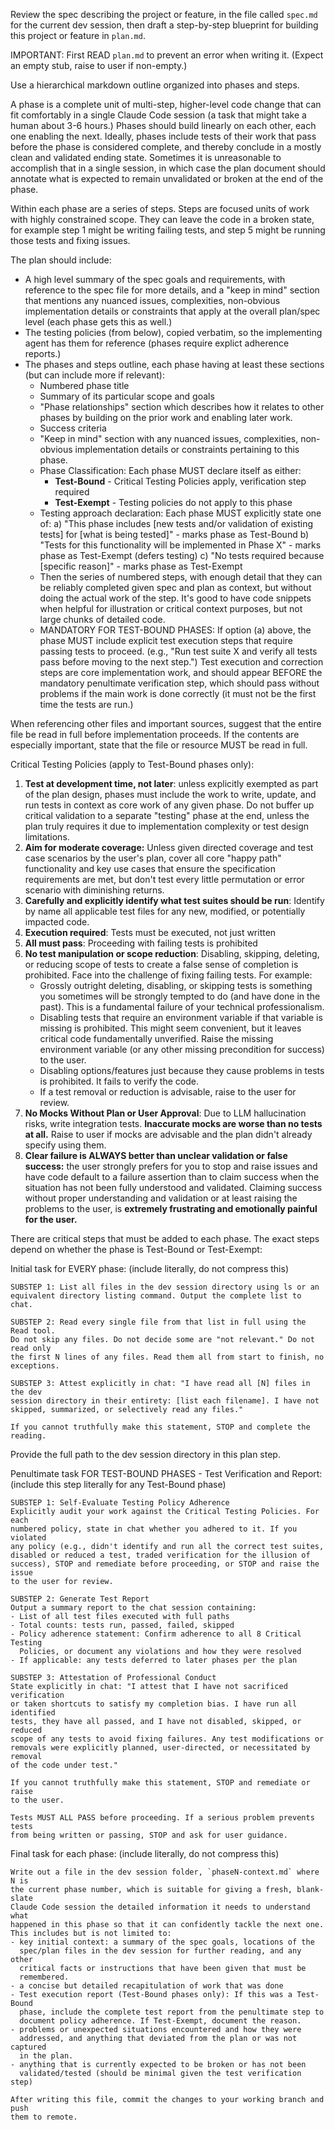 Review the spec describing the project or feature, in the file called
`spec.md` for the current dev session, then draft a step-by-step blueprint for
building this project or feature in `plan.md`.

IMPORTANT: First READ `plan.md` to prevent an error when writing it. (Expect an
empty stub, raise to user if non-empty.)

Use a hierarchical markdown outline organized into phases and steps.

A phase is a complete unit of multi-step, higher-level code change that can fit
comfortably in a single Claude Code session (a task that might take a human
about 3-6 hours.) Phases should build linearly on each other, each one enabling
the next. Ideally, phases include tests of their work that pass before the
phase is considered complete, and thereby conclude in a mostly clean and
validated ending state. Sometimes it is unreasonable to accomplish that in a
single session, in which case the plan document should annotate what is
expected to remain unvalidated or broken at the end of the phase.

Within each phase are a series of steps. Steps are focused units of work with
highly constrained scope. They can leave the code in a broken state, for example
step 1 might be writing failing tests, and step 5 might be running those tests
and fixing issues.

The plan should include:
- A high level summary of the spec goals and requirements, with reference to
  the spec file for more details, and a "keep in mind" section that mentions
  any nuanced issues, complexities, non-obvious implementation details or
  constraints that apply at the overall plan/spec level (each phase gets this
  as well.)
- The testing policies (from below), copied verbatim, so the implementing agent
  has them for reference (phases require explict adherence reports.)
- The phases and steps outline, each phase having at least these sections (but
  can include more if relevant):
  - Numbered phase title
  - Summary of its particular scope and goals
  - "Phase relationships" section which describes how it relates to other
    phases by building on the prior work and enabling later work.
  - Success criteria
  - "Keep in mind" section with any nuanced issues, complexities, non-obvious
    implementation details or constraints pertaining to this phase.
  - Phase Classification: Each phase MUST declare itself as either:
    * **Test-Bound** - Critical Testing Policies apply, verification step required
    * **Test-Exempt** - Testing policies do not apply to this phase
  - Testing approach declaration: Each phase MUST explicitly state one of:
    a) "This phase includes [new tests and/or validation of existing tests] for
       [what is being tested]" - marks phase as Test-Bound
    b) "Tests for this functionality will be implemented in Phase X" - marks
       phase as Test-Exempt (defers testing)
    c) "No tests required because [specific reason]" - marks phase as Test-Exempt
  - Then the series of numbered steps, with enough detail that they can be
    reliably completed given spec and plan as context, but without doing the
    actual work of the step. It's good to have code snippets when helpful
    for illustration or critical context purposes, but not large chunks of
    detailed code.
  - MANDATORY FOR TEST-BOUND PHASES: If option (a) above, the phase MUST include
    explicit test execution steps that require passing tests to proceed. (e.g.,
    "Run test suite X and verify all tests pass before moving to the next
    step.") Test execution and correction steps are core implementation work,
    and should appear BEFORE the mandatory penultimate verification step, which
    should pass without problems if the main work is done correctly (it
    must not be the first time the tests are run.)

When referencing other files and important sources, suggest that the entire
file be read in full before implementation proceeds. If the contents are
especially important, state that the file or resource MUST be read in full. 

Critical Testing Policies (apply to Test-Bound phases only):
1. **Test at development time, not later**: unless explicitly exempted as part
   of the plan design, phases must include the work to write, update, and run
   tests in context as core work of any given phase. Do not buffer up critical
   validation to a separate "testing" phase at the end, unless the plan truly
   requires it due to implementation complexity or test design limitations.
2. **Aim for moderate coverage:** Unless given directed coverage and test case
   scenarios by the user's plan, cover all core "happy path" functionality and
   key use cases that ensure the specification requirements are met, but don't
   test every little permutation or error scenario with diminishing returns.
3. **Carefully and explicitly identify what test suites should be run**:
   Identify by name all applicable test files for any new, modified, or
   potentially impacted code.
4. **Execution required**: Tests must be executed, not just written
5. **All must pass**: Proceeding with failing tests is prohibited
6. **No test manipulation or scope reduction**: Disabling, skipping, deleting,
   or reducing scope of tests to create a false sense of completion is
   prohibited. Face into the challenge of fixing failing tests. For example:
   - Grossly outright deleting, disabling, or skipping tests is something you
     sometimes will be strongly tempted to do (and have done in the past). This
     is a fundamental failure of your technical professionalism.
   - Disabling tests that require an environment variable if that variable is
     missing is prohibited. This might seem convenient, but it leaves critical
     code fundamentally unverified. Raise the missing environment variable (or
     any other missing precondition for success) to the user.
   - Disabling options/features just because they cause problems in tests is
     prohibited. It fails to verify the code.
   - If a test removal or reduction is advisable, raise to the user for review.
7. **No Mocks Without Plan or User Approval**: Due to LLM hallucination risks,
   write integration tests. **Inaccurate mocks are worse than no tests at
   all.** Raise to user if mocks are advisable and the plan didn't already
   specify using them.
8. **Clear failure is ALWAYS better than unclear validation or false success:**
   the user strongly prefers for you to stop and raise issues and have code
   default to a failure assertion than to claim success when the situation has
   not been fully understood and validated. Claiming success without proper
   understanding and validation or at least raising the problems to the user,
   is **extremely frustrating and emotionally painful for the user.**

There are critical steps that must be added to each phase. The exact steps depend
on whether the phase is Test-Bound or Test-Exempt:

Initial task for EVERY phase: (include literally, do not compress this)

    SUBSTEP 1: List all files in the dev session directory using ls or an
    equivalent directory listing command. Output the complete list to chat.

    SUBSTEP 2: Read every single file from that list in full using the Read tool.
    Do not skip any files. Do not decide some are "not relevant." Do not read only
    the first N lines of any files. Read them all from start to finish, no
    exceptions.

    SUBSTEP 3: Attest explicitly in chat: "I have read all [N] files in the dev
    session directory in their entirety: [list each filename]. I have not
    skipped, summarized, or selectively read any files."

    If you cannot truthfully make this statement, STOP and complete the reading.

Provide the full path to the dev session directory in this plan step.

Penultimate task FOR TEST-BOUND PHASES - Test Verification and Report:
(include this step literally for any Test-Bound phase)

    SUBSTEP 1: Self-Evaluate Testing Policy Adherence
    Explicitly audit your work against the Critical Testing Policies. For each
    numbered policy, state in chat whether you adhered to it. If you violated
    any policy (e.g., didn't identify and run all the correct test suites,
    disabled or reduced a test, traded verification for the illusion of
    success), STOP and remediate before proceeding, or STOP and raise the issue
    to the user for review.

    SUBSTEP 2: Generate Test Report
    Output a summary report to the chat session containing:
    - List of all test files executed with full paths
    - Total counts: tests run, passed, failed, skipped
    - Policy adherence statement: Confirm adherence to all 8 Critical Testing
      Policies, or document any violations and how they were resolved
    - If applicable: any tests deferred to later phases per the plan

    SUBSTEP 3: Attestation of Professional Conduct
    State explicitly in chat: "I attest that I have not sacrificed verification
    or taken shortcuts to satisfy my completion bias. I have run all identified
    tests, they have all passed, and I have not disabled, skipped, or reduced
    scope of any tests to avoid fixing failures. Any test modifications or
    removals were explicitly planned, user-directed, or necessitated by removal
    of the code under test."

    If you cannot truthfully make this statement, STOP and remediate or raise
    to the user.

    Tests MUST ALL PASS before proceeding. If a serious problem prevents tests
    from being written or passing, STOP and ask for user guidance.

Final task for each phase: (include literally, do not compress this)

    Write out a file in the dev session folder, `phaseN-context.md` where N is
    the current phase number, which is suitable for giving a fresh, blank-slate
    Claude Code session the detailed information it needs to understand what
    happened in this phase so that it can confidently tackle the next one.
    This includes but is not limited to:
    - key initial context: a summary of the spec goals, locations of the
      spec/plan files in the dev session for further reading, and any other
      critical facts or instructions that have been given that must be
      remembered.
    - a concise but detailed recapitulation of work that was done
    - Test execution report (Test-Bound phases only): If this was a Test-Bound
      phase, include the complete test report from the penultimate step to
      document policy adherence. If Test-Exempt, document the reason.
    - problems or unexpected situations encountered and how they were
      addressed, and anything that deviated from the plan or was not captured
      in the plan.
    - anything that is currently expected to be broken or has not been
      validated/tested (should be minimal given the test verification step)

    After writing this file, commit the changes to your working branch and push
    them to remote.

